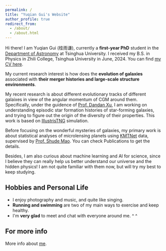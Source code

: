 ```yaml
---
permalink: /
title: "Yuqian Gui's Website"
author_profile: true
redirect_from: 
  - /about/
  - /about.html
---
```



Hi there! I am Yuqian Gui (桂雨谦), currently a **first-year PhD** student in the [Department of Astronomy](https://astro.tsinghua.edu.cn) at Tsinghua University. I received my B.S. in Physics in Zhili College, Tsinghua University in June, 2024. You can find [my CV here](/files/CV.pdf).

My current research interest is how does the **evolution of galaxies** associated with **their merger histories and large-scale structure environments**.

My recent research is about different evolutionary tracks of different galaixes in view of the angular momentum of CGM around them. Specifically, under the guidence of [Prof. Dandan Xu](http://i.astro.tsinghua.edu.cn/~dxu/), I am working on understanding episodic star formation histories of star-forming galaxies, and trying to figure out the origin of the diversity of their properties. This work is based on [IllustrisTNG](https://www.tng-project.org) simulation.

Before focusing on the wonderful mysteries of galaxies, my primary work is about statistical analyses of microlensing planets using [KMTNet](https://kmtnet.kasi.re.kr/kmtnet-eng/) data, supervised by [Prof. Shude Mao](http://i.astro.tsinghua.edu.cn/~smao/). You can check Publications to get the details.

Besides, I am also curious about machine learning and AI for science, since I believe they can really help us better understand our universe and the hidden physics! I am not quite familiar with them now, but will try my best to keep studying.

Hobbies and Personal Life
------
<!-- ====== -->
* I enjoy photography and music, and quite like singing.
* **Running and swimming** are two of my main ways to exercise and keep healthy.
* I'm **very glad** to meet and chat with everyone around me. ^ ^

For more info
------
More info about [me](/files/CV.pdf).
